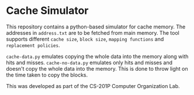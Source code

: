 # Cache Simulator

This repository contains a python-based simulator for cache memory. The addresses in ```address.txt``` are to be fetched from main memory. The tool supports different ```cache size```, ```block size```, ```mapping functions``` and ```replacement policies```.

```cache-data.py``` emulates copying the whole data into the memory along with hits and misses.
```cache-no-data.py``` emulates only hits and misses and doesn't copy the whole data into the memory.
This is done to throw light on the time taken to copy the blocks.

This was developed as part of the CS-201P Computer Organization Lab.